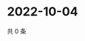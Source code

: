 # 2022-10-04

共 0 条

<!-- BEGIN WEIBO -->
<!-- 最后更新时间 Tue Oct 04 2022 02:28:27 GMT+0800 (China Standard Time) -->

<!-- END WEIBO -->

